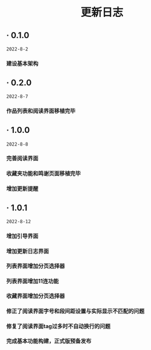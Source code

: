<h1 align="center">更新日志</h1>

##  · 0.1.0
`2022-8-2`

####    建设基本架构


##  · 0.2.0
`2022-8-7`

####    作品列表和阅读界面移植完毕


##  · 1.0.0
`2022-8-8`

####    完善阅读界面
####    收藏夹功能和鸣谢页面移植完毕
####    增加更新提醒


##  · 1.0.1
`2022-8-12`

####    增加引导界面
####    增加更新日志界面
####    列表界面增加分页选择器
####    列表界面增加11连功能
####    收藏界面增加分页选择器
####    修正了阅读界面字号和段间距设置与实际显示不匹配的问题
####    修复了阅读界面tag过多时不自动换行的问题
####    完成基本功能构建，正式版预备发布